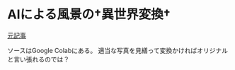 # AIによる風景の†異世界変換†
[元記事](https://qiita.com/onaka_yurusugi/items/93d2ca0ebc0cd6610dfe)

ソースはGoogle Colabにある。
適当な写真を見繕って変換かければオリジナルと言い張れるのでは？
